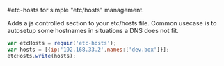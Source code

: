 #etc-hosts for simple "etc/hosts" management.

Adds a js controlled section to your etc/hosts file. 
Common usecase is to autosetup some hostnames in situations a DNS does not fit.


```js
var etcHosts = requir('etc-hosts');
var hosts = [{ip:'192.168.33.2',names:['dev.box']}];
etcHosts.write(hosts);
```

